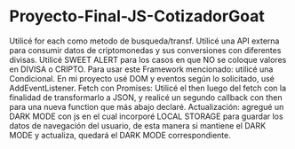 # Proyecto-Final-JS-CotizadorGoat

Utilicé for each como metodo de busqueda/transf.
Utilicé una API externa para consumir datos de criptomonedas y sus conversiones con diferentes divisas.
Utilicé SWEET ALERT para los casos en que NO se coloque valores en DIVISA o CRIPTO.
Para usar este Framework mencionado: utilicé una Condicional. 
En mi proyecto usé DOM y eventos según lo solicitado, usé AddEventListener.
Fetch con Promises: Utilicé el then luego del fetch con la finalidad de transformarlo a JSON, y realicé un segundo callback con then para una nueva function que más abajo declaré.
Actualización: agregué un DARK MODE con js en el cual incorporé LOCAL STORAGE para guardar los datos de navegación del usuario, de esta manera si mantiene el DARK MODE y actualiza, quedará el DARK MODE correspondiente. 
